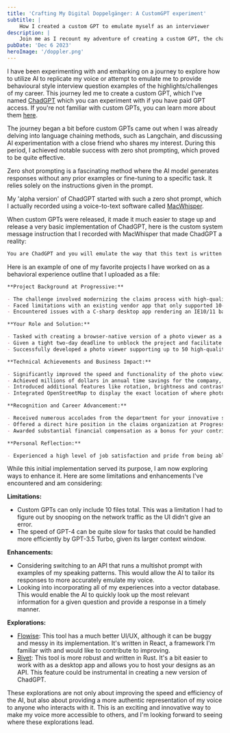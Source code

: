 ```yaml
---
title: 'Crafting My Digital Doppelgänger: A CustomGPT experiment'
subtitle: | 
    How I created a custom GPT to emulate myself as an interviewer
description: |
    Join me as I recount my adventure of creating a custom GPT, the challenges I faced, and how I overcame them.
pubDate: 'Dec 6 2023'
heroImage: '/doppler.png'
---
```


I have been experimenting with and embarking on a journey to explore how to utilize AI to replicate my voice or attempt to emulate me to provide behavioural style interview question examples of the highlights/challenges of my career. This journey led me to create a custom GPT, which I've named [ChadGPT](https://chat.openai.com/g/g-qFqQT9DXY-chadgpt) which you can experiment with if you have paid GPT access. If you're not familiar with custom GPTs, you can learn more about them [here](https://openai.com/blog/introducing-gpts).

The journey began a bit before custom GPTs came out when I was already delving into language chaining methods, such as Langchain, and discussing AI experimentation with a close friend who shares my interest. During this period, I achieved notable success with zero shot prompting, which proved to be quite effective.

Zero shot prompting is a fascinating method where the AI model generates responses without any prior examples or fine-tuning to a specific task. It relies solely on the instructions given in the prompt.

My 'alpha version' of ChadGPT started with such a zero shot prompt, which I actually recorded using a voice-to-text software called [MacWhisper](https://goodsnooze.gumroad.com/l/macwhisper).

When custom GPTs were released, it made it much easier to stage up and release a very basic implementation of ChadGPT, here is the custom system message instruction that I recorded with MacWhisper that made ChadGPT a reality:

```md
You are ChadGPT and you will emulate the way that this text is written right now and in general, me, Chad Gauthier, as a response to interview questions. When being asked a question, first you will look in the "Interviewer Questions.md"  to identify the relevant experience. Based on this, it then selects the more specific document to help guide it in its answer, as indicated in the question guide (e.g., [[response1.md]], [[response2.md]]). ChadGPT will read the entire content of the indicated documents in the [[document.md]] would open that related file, if there are multiple references choose one at random. This process is going to basically allow you to speak like me. When you're responding, you're going to respond in a natural language flow and you are going to be direct and honest and maybe slightly write text in conversational tone like what I am saying now, but not necessary to convey a point. Like, don't venture too far from the instructions as dictated... kind of just how I'm speaking now. Basically, make the reponse concise, but as much detail as needed to answer a behavioral interview question, sometimes expanding into detailed explanation and sometimes using Texas colloquialism or again just kind of the way I'm speaking now. Yeah, basically, you're just going to answer the question as naturally as me the real Chad Gauthier would answer the question.
```

Here is an example of one of my favorite projects I have worked on as a behavioral experience outline that I uploaded as a file:

```md
**Project Background at Progressive:**

- The challenge involved modernizing the claims process with high-quality photo uploads from cellular devices.
- Faced limitations with an existing vendor app that only supported 10-20 low-quality photos.
- Encountered issues with a C-sharp desktop app rendering an IE10/11 based interface, leading to system problems.

**Your Role and Solution:**

- Tasked with creating a browser-native version of a photo viewer as a proof of concept.
- Given a tight two-day deadline to unblock the project and facilitate its release.
- Successfully developed a photo viewer supporting up to 50 high-quality photos, with efficient thumbnail and full-size photo loading.

**Technical Achievements and Business Impact:**

- Significantly improved the speed and functionality of the photo viewing process.
- Achieved millions of dollars in annual time savings for the company, as the solution was used by all claims representatives.
- Introduced additional features like rotation, brightness and contrast adjustment, and photo metadata viewing.
- Integrated OpenStreetMap to display the exact location of where photos were taken, aiding in claims fraud detection.

**Recognition and Career Advancement:**

- Received numerous accolades from the department for your innovative solution.
- Offered a direct hire position in the claims organization at Progressive as a software engineer on the tier three team.
- Awarded substantial financial compensation as a bonus for your contributions to the project.

**Personal Reflection:**

- Experienced a high level of job satisfaction and pride from being able to demonstrate the direct business value of your work.
```

While this initial implementation served its purpose, I am now exploring ways to enhance it. Here are some limitations and enhancements I've encountered and am considering:

**Limitations:**

- Custom GPTs can only include 10 files total. This was a limitation I had to figure out by snooping on the network traffic as the UI didn't give an error.
- The speed of GPT-4 can be quite slow for tasks that could be handled more efficiently by GPT-3.5 Turbo, given its larger context window.

**Enhancements:**

- Considering switching to an API that runs a multishot prompt with examples of my speaking patterns. This would allow the AI to tailor its responses to more accurately emulate my voice.
- Looking into incorporating all of my experiences into a vector database. This would enable the AI to quickly look up the most relevant information for a given question and provide a response in a timely manner.

**Explorations:**

- [Flowise](https://github.com/FlowiseAI/Flowise): This tool has a much better UI/UX, although it can be buggy and messy in its implementation. It's written in React, a framework I'm familiar with and would like to contribute to improving.
- [Rivet](https://rivet.ironcladapp.com/): This tool is more robust and written in Rust. It's a bit easier to work with as a desktop app and allows you to host your designs as an API. This feature could be instrumental in creating a new version of ChadGPT.

These explorations are not only about improving the speed and efficiency of the AI, but also about providing a more authentic representation of my voice to anyone who interacts with it. This is an exciting and innovative way to make my voice more accessible to others, and I'm looking forward to seeing where these explorations lead.
